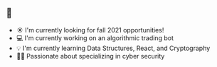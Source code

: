 ## 🔐

- ☀️  I'm currently looking for fall 2021 opportunities! 
- 💻  I'm currently working on an algorithmic trading bot
- 💡  I'm currently learning Data Structures, React, and Cryptography 
- 🐱‍💻 Passionate about specializing in cyber security

